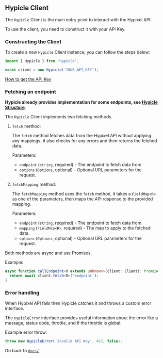 ## Hypicle Client

The `Hypicle` Client is the main entry point to interact with the Hypixel API.

To use the client, you need to construct it with your API Key.

### Constructing the Client

To create a new `Hypicle` Client instance, you can follow the steps below:
```ts
import { Hypicle } from 'hypicle';

const client = new Hypicle('YOUR_API_KEY');
```

[How to get the API Key](./README.md#how-to-get-the-api-key)

### Fetching an endpoint

**Hypicle already provides implementation for some endpoints, see [Hypicle Structure](./README.md#hypicle-structure)**.

The `Hypicle` Client implements two fetching methods.

1. `fetch` method:

    The `fetch` method fetches data from the Hypixel API without applying any mappings, it also checks for any errors and then returns the fetched data.

    Parameters:
    - `endpoint` (`string`, required) - The endpoint to fetch data from.
    - `options` (`Options`, optional) - Optional URL parameters for the request.

2. `fetchMapping` method:

    The `fetchMapping` method uses the `fetch` method, it takes a `FieldMap<R>` as one of the parameters, then maps the API response to the provided mapping.

    Parameters:
    - `endpoint` (`string`, required) - The endpoint to fetch data from.
    - `mapping` (`FieldMap<R>`, required) - The map to apply to the fetched data.
    - `options` (`Options`, optional) - Optional URL parameters for the request.

Both methods are async and use Promises.

Example:
```ts
async function callEndpoint<R extends unknown>(client: Client): Promise<R> {
  return await client.fetch<R>('endpoint');
}
```
### Error handling

When Hypixel API fails then Hypicle catches it and throws a custom error interface.

The `HypicleError` interface provides useful information about the error like a message, status code, throttle, and if the throttle is global.

Example error throw:
```ts
throw new HypicleError('Invalid API Key', 403, false);
```


Go back to [`docs/`](./README.md)
